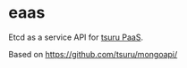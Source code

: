 eaas
========

Etcd as a service API for [tsuru PaaS](https://tsuru.io).

Based on https://github.com/tsuru/mongoapi/


